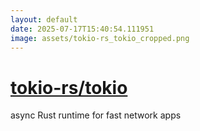 ```yaml
---
layout: default
date: 2025-07-17T15:40:54.111951
image: assets/tokio-rs_tokio_cropped.png
---
```


# [tokio-rs/tokio](https://github.com/tokio-rs/tokio)

async Rust runtime for fast network apps
